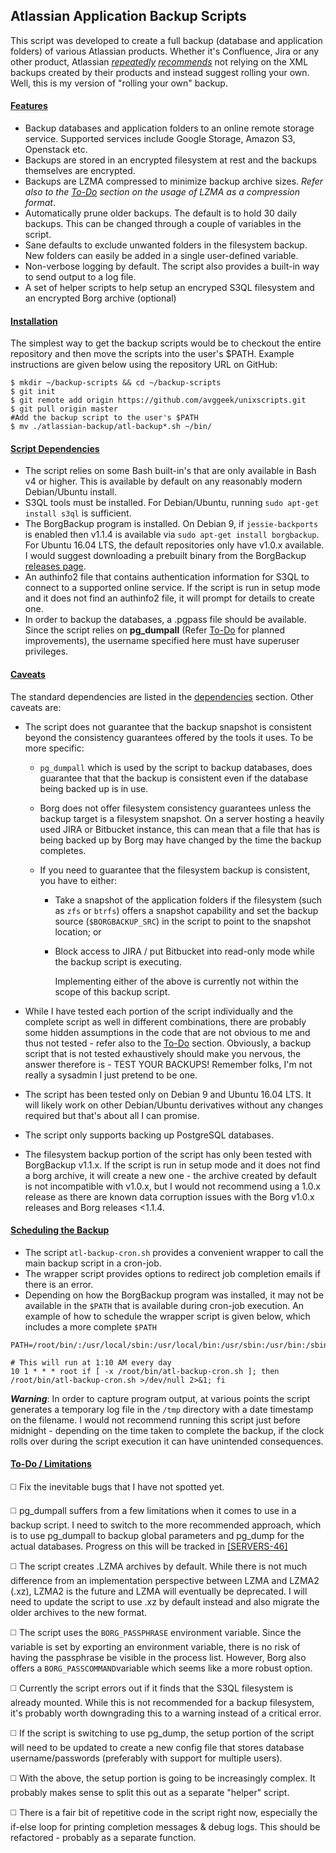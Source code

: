 ﻿## Atlassian Application Backup Scripts

This script was developed to create a full backup (database and application folders) of various Atlassian products. Whether it's Confluence, Jira or any other product, Atlassian _[repeatedly](https://confluence.atlassian.com/doc/site-backup-and-restore-163578.html)_ _[recommends](https://confluence.atlassian.com/adminjiraserver071/backing-up-data-802592964.html)_ not relying on the XML backups created by their products and instead suggest rolling your own. Well, this is my version of "rolling your own" backup.

#### [Features](features)
- Backup databases and application folders to an online remote storage service. Supported services include Google Storage, Amazon S3, Openstack etc.
- Backups are stored in an encrypted filesystem at rest and the backups themselves are encrypted.
- Backups are LZMA compressed to minimize backup archive sizes. *Refer also to the [To-Do](#todo) section on the usage of LZMA as a compression format*. 
- Automatically prune older backups. The default is to hold 30 daily backups. This can be changed through a couple of variables in the script.
- Sane defaults to exclude unwanted folders in the filesystem backup. New folders can easily be added in a single user-defined variable.
- Non-verbose logging by default. The script also provides a built-in way to send output to a log file.
- A set of helper scripts to help setup an encryped S3QL filesystem and an encrypted Borg archive (optional)

#### [Installation](getscripts)
The simplest way to get the backup scripts would be to checkout the entire repository and then move the scripts into the user's $PATH. Example instructions are given below using the repository URL on GitHub:
```
$ mkdir ~/backup-scripts && cd ~/backup-scripts
$ git init
$ git remote add origin https://github.com/avggeek/unixscripts.git
$ git pull origin master
#Add the backup script to the user's $PATH
$ mv ./atlassian-backup/atl-backup*.sh ~/bin/
```
<!---
If you would like to avoid checking  out all the other files in this repository, you will need to do some preliminary work to prepare a sparse checkout.
```
mkdir ~/backup-scripts && cd ~/backup-scripts
git init
git remote add origin https://github.com/avggeek/unixscripts.git
git config core.sparsecheckout true
echo "atlassian-backup/*" >> .git/info/sparse-checkout
git pull --depth=2 origin master
#Add the backup script to the user's $PATH
mv ./atlassian-backup/atl-backup*.sh ~/bin/
```
--->

#### [Script Dependencies](dependencies)
- The script relies on some Bash built-in's that are only available in Bash v4 or higher. This is available by default on any reasonably modern Debian/Ubuntu install.
- S3QL tools must be installed. For Debian/Ubuntu,  running `sudo apt-get install s3ql` is sufficient.
- The BorgBackup program is installed. On Debian 9, if `jessie-backports` is enabled then v1.1.4 is available via `sudo apt-get install borgbackup`. For Ubuntu 16.04 LTS, the default repositories only have v1.0.x available. I would suggest downloading a prebuilt binary from the BorgBackup [releases page](https://github.com/borgbackup/borg/releases).
- An authinfo2 file that contains authentication information for S3QL to connect to a supported online service. If the script is run in setup mode and it does not find an authinfo2 file, it will prompt for details to create one.
- In order to backup the databases, a .pgpass file should be available. Since the script relies on **pg_dumpall** (Refer [To-Do](#todo) for planned improvements), the username specified here must have superuser privileges. 
#### [Caveats](caveats)
The standard dependencies are listed in the [dependencies](#dependencies) section. Other caveats are:

- The script does not guarantee that the backup snapshot is consistent beyond the consistency guarantees offered by the tools it uses. To be more specific:
    - `pg_dumpall` which is used by the script to backup databases, does guarantee that that the backup is consistent even if the database being backed up is in use.
 
     - Borg does not offer filesystem consistency guarantees unless the backup target is a filesystem snapshot. On a server hosting a heavily used JIRA or Bitbucket instance, this can mean that a file that has is being backed up by Borg may have changed by the time the backup completes. 
     - If you need to guarantee that the filesystem backup is  consistent, you have to either: 
          - Take a snapshot of the application folders if the filesystem (such as `zfs` or `btrfs`) offers a snapshot capability and set the backup source (`$BORGBACKUP_SRC`) in the script to point to the snapshot location; or 
          - Block access to JIRA / put Bitbucket into read-only mode while the backup script is executing. 
          
            Implementing either of the above is currently not within the scope of this backup script.
    
- While I have tested each portion of the script individually and the complete script as well in different combinations, there are probably some hidden assumptions in the code that are not obvious to me and thus not tested - refer also to the [To-Do](#todo) section. Obviously, a backup script that is not tested exhaustively should make you nervous, the answer therefore is - TEST YOUR BACKUPS! Remember folks, I'm not really a sysadmin I just pretend to be one.
 - The script has been tested only on Debian 9 and Ubuntu 16.04 LTS. It will likely work on other Debian/Ubuntu derivatives without any changes required but that's about all I can promise.
 - The script only supports backing up PostgreSQL databases. 
 - The filesystem backup portion of the script has only been tested with BorgBackup v1.1.x. If the script is run in setup mode and it does not find a borg archive, it will create a new one - the archive created by default is not incompatible with v1.0.x, but I would not recommend using a 1.0.x release as there are known data corruption issues with the Borg v1.0.x releases and Borg releases <1.1.4.

#### [Scheduling the Backup](scheduling)
- The script `atl-backup-cron.sh` provides a convenient wrapper to call the main backup script in a cron-job.
- The wrapper script provides options to redirect job completion emails if there is an error. 
- Depending on how the BorgBackup program was installed, it may not be available in the `$PATH` that is available during cron-job execution. An example of how to schedule the wrapper script is given below, which includes a more complete `$PATH`
```
PATH=/root/bin/:/usr/local/sbin:/usr/local/bin:/usr/sbin:/usr/bin:/sbin:/bin

# This will run at 1:10 AM every day
10 1 * * * root if [ -x /root/bin/atl-backup-cron.sh ]; then /root/bin/atl-backup-cron.sh >/dev/null 2>&1; fi
```
**_Warning_**: In order to capture program output, at various points the script generates a temporary log file in the `/tmp` directory with a date timestamp on the filename. I would not recommend running this script just before midnight - depending on the time taken to complete the backup, if the clock rolls over during the script execution it can have unintended consequences.

#### [To-Do / Limitations](todo)
:white_medium_square: Fix the inevitable bugs that I have not spotted yet.

:white_medium_square: pg_dumpall suffers from a few limitations when it comes to use in a backup script. I need to switch to the more recommended approach, which is to use pg_dumpall to backup global parameters and pg_dump for the actual databases. Progress on this will be tracked in [[SERVERS-46]](https://jira.theaveragegeek.com/projects/SERVERS/issues/SERVERS-46)

:white_medium_square: The script creates .LZMA archives by default. While there is not much difference from an implementation perspective between LZMA and LZMA2 (.xz), LZMA2 is the future and LZMA will eventually be deprecated. I will need to update the script to use .xz by default instead and also migrate the older archives to the new format.

:white_medium_square: The script uses the `BORG_PASSPHRASE` environment variable. Since the variable is set by exporting an environment variable, there is no risk of having the passphrase be visible in the process list. However, Borg also offers a `BORG_PASSCOMMAND`variable which seems like a more robust option.

:white_medium_square:  Currently the script errors out if it finds that the  S3QL filesystem is already mounted. While this is not recommended for a backup filesystem, it's probably worth downgrading this to a warning instead of a critical error.

:white_medium_square: If the script is switching to use pg_dump, the setup portion of the script will need to be updated to create a new config file that stores database username/passwords (preferably with support for multiple users).

:white_medium_square: With the above, the setup portion is going to be increasingly complex. It probably makes sense to split this out as a separate "helper" script.

:white_medium_square: There is a fair bit of repetitive code in the script right now, especially the if-else loop for printing completion messages & debug logs. This should be refactored - probably as a separate function.




